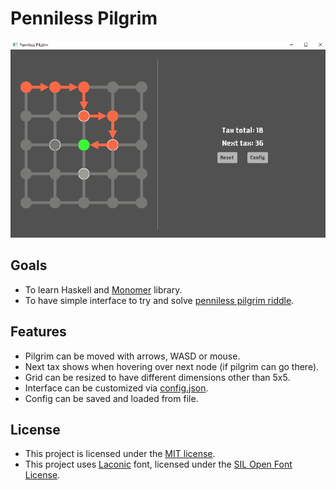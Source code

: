 # Penniless Pilgrim

![Screenshot](readme/screenshot.png)

## Goals
- To learn Haskell and [Monomer](https://github.com/fjvallarino/monomer) library.
- To have simple interface to try and solve [penniless pilgrim riddle](https://ed.ted.com/lessons/can-you-solve-the-penniless-pilgrim-riddle-daniel-finkel).

## Features
- Pilgrim can be moved with arrows, WASD or mouse.
- Next tax shows when hovering over next node (if pilgrim can go there).
- Grid can be resized to have different dimensions other than 5x5.
- Interface can be customized via [config.json](assets/config.json).
- Config can be saved and loaded from file.

## License
- This project is licensed under the [MIT license](LICENSE.md).
- This project uses [Laconic](https://www.fontsquirrel.com/fonts/laconic) font, licensed under the [SIL Open Font License](https://www.fontsquirrel.com/license/laconic).